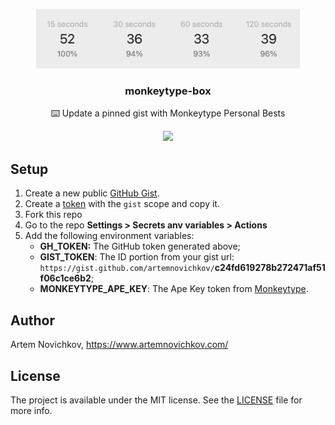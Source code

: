 <p align="center">
  <img width=422 src="/.github/preview.jpg">
  <h3 align="center">monkeytype-box</h3>
  <p align="center">⌨️ Update a pinned gist with Monkeytype Personal Bests</p>
  <p align="center">
    <a href="https://github.com/artemnovichkov/monkeytype-box/actions/workflows/schedule.yml">
      <img src="https://github.com/artemnovichkov/monkeytype-box/actions/workflows/schedule.yml/badge.svg">
    </a>
  </p>
</p>

## Setup

1. Create a new public [GitHub Gist](https://gist.github.com).
1. Create a [token](https://github.com/settings/tokens/new) with the `gist` scope and copy it.
3. Fork this repo
4. Go to the repo **Settings > Secrets anv variables > Actions**
5. Add the following environment variables:
   - **GH_TOKEN:** The GitHub token generated above;
   - **GIST_TOKEN**: The ID portion from your gist url: `https://gist.github.com/artemnovichkov/`**c24fd619278b272471af51f06c1ce6b2**;
   - **MONKEYTYPE_APE_KEY**: The Ape Key token from [Monkeytype](https://monkeytype.com/account-settings). 

## Author

Artem Novichkov, https://www.artemnovichkov.com/

## License

The project is available under the MIT license. See the [LICENSE](./LICENSE) file for more info.